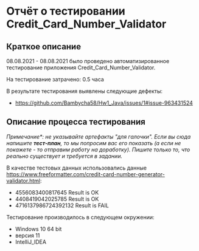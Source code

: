 # Отчёт о тестировании Credit_Card_Number_Validator

## Краткое описание

08.08.2021 - 08.08.2021 было проведено автоматизированное тестирование приложения Credit_Card_Number_Validator.

На тестирование затрачено: 0.5 часа

В результате тестирования выявлены следующие дефекты:
* https://github.com/Bambycha58/Hw1_Java/issues/1#issue-963431524

## Описание процесса тестирования

*Примечание\*: не указывайте артефакты "для галочки". Если вы сюда напишите **тест-план**, то мы попросим вас его показать (а если не покажете - то отправим работу на доработку). Пишите только то, что реально существует и требуется в задании.*

В качестве тестовых данных использовались данные <https://www.freeformatter.com/credit-card-number-generator-validator.html>:
* 4556083400817645 Result is OK
* 4408419042025785 Result is OK
* 4716137986724392132 Result is FAIL

Тестирование производилось в следующем окружении:
* Windows 10 64 bit
* версия 11
* IntelliJ_IDEA